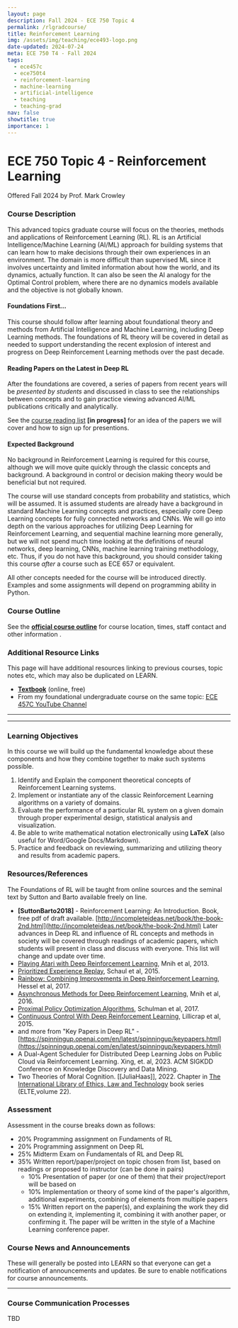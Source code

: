 ```yaml
---
layout: page
description: Fall 2024 - ECE 750 Topic 4
permalink: /rlgradcourse/
title: Reinforcement Learning
img: /assets/img/teaching/ece493-logo.png
date-updated: 2024-07-24
meta: ECE 750 T4 - Fall 2024
tags:
  - ece457c
  - ece750t4
  - reinforcement-learning
  - machine-learning
  - artificial-intelligence
  - teaching
  - teaching-grad
nav: false
showtitle: true
importance: 1
---
```


# ECE 750 Topic 4 - Reinforcement Learning

Offered Fall 2024 by Prof. Mark Crowley

### Course Description

This advanced topics graduate course will focus on the theories, methods and applications of Reinforcement Learning (RL). RL is an Artificial Intelligence/Machine Learning (AI/ML) approach for building systems that can  learn how to make decisions through their own experiences in an environment. The domain is more difficult than supervised ML since it involves uncertainty and limited information about how the world, and its dynamics, actually function. It can also be seen the AI analogy for the Optimal Control problem, where there are no dynamics models available and the objective is not globally known. 

#### Foundations First...
This course should follow after learning about foundational theory and methods from Artificial Intelligence and Machine Learning, including Deep Learning methods. The foundations of RL theory will be covered in detail as needed to support understanding the recent explosion of interest and progress on Deep Reinforcement Learning methods over the past decade. 


#### Reading Papers on the Latest in Deep RL
After the foundations are covered, a series of papers from recent years will be *presented by students* and discussed in class to see the relationships between concepts and to gain practice viewing advanced AI/ML publications critically and analytically.

See the [course reading list](/rdgrp-ece750T4-f24) **[in progress]** for an idea of the papers we will cover and how to sign up for presentions.

#### Expected Background
No background in Reinforcement Learning is required for this course, although we will move quite quickly through the classic concepts and background.  A background in control or decision making theory would be beneficial but not required.

The course will use standard concepts from probability and statistics, which will be assumed. It is assumed students are already have a background in standard Machine Learning concepts and practices, especially core Deep Learning concepts for fully connected networks and CNNs. We will go into depth on the various approaches for utilizing Deep Learning for Reinforcement Learning, and sequential machine learning more generally, but we will not spend much time looking at the definitions of neural networks, deep learning, CNNs, machine learning training methodology, etc. Thus, if you do not have this background, you should consider taking this course *after* a course such as ECE 657 or equivalent.

All other concepts needed for the course will be introduced directly. Examples and some assignments will depend on programming ability in Python.



### Course Outline

See the [**official course outline**](https://outline.uwaterloo.ca/view/nraur3) for course location, times, staff contact and other information .


### Additional Resource Links

This page will have additional resources linking to previous courses, topic notes etc, which may also be duplicated on LEARN.

- **[Textbook](http://incompleteideas.net/book/the-book-2nd.html)** (online, free)
- From my foundational undergraduate course on the same topic: [ECE 457C YouTube Channel](https://www.youtube.com/channel/UC6p1AJ7jKNFp6OB2MmAoWvA) 

<hr/>
<hr/>

### Learning Objectives
In this course we will build up the fundamental knowledge about these components and how they combine together to make such systems possible.

1. Identify and Explain the component theoretical concepts of Reinforcement Learning systems.
2. Implement or instantiate any of the classic Reinforcement Learning algorithms on a variety of domains.
3. Evaluate the performance of a particular RL system on a given domain through proper experimental design, statistical analysis and visualization.
4. Be able to write mathematical notation electronically using **LaTeX** (also useful for Word/Google Docs/Markdown).
5. Practice and feedback on reviewing, summarizing and utilizing theory and results from academic papers.

### Resources/References
The Foundations of RL will be taught from online sources and the seminal text by Sutton and Barto available freely on line.
- **[SuttonBarto2018]** - Reinforcement Learning: An Introduction. Book, free pdf of draft available. [http://incompleteideas.net/book/the-book-2nd.html](http://incompleteideas.net/book/the-book-2nd.html)
Later advances in Deep RL and influence of RL concepts and methods in society will be covered through readings of academic papers, which students will present in class and discuss with everyone. This list will change and update over time.
- [Playing Atari with Deep Reinforcement Learning](https://www.cs.toronto.edu/~vmnih/docs/dqn.pdf), Mnih et al, 2013. 
- [Prioritized Experience Replay](https://arxiv.org/abs/1511.05952), Schaul et al, 2015. 
- [Rainbow: Combining Improvements in Deep Reinforcement Learning](https://arxiv.org/abs/1710.02298), Hessel et al, 2017. 
- [Asynchronous Methods for Deep Reinforcement Learning](https://arxiv.org/abs/1602.01783), Mnih et al, 2016. 
- [Proximal Policy Optimization Algorithms](https://arxiv.org/abs/1707.06347), Schulman et al, 2017. 
- [Continuous Control With Deep Reinforcement Learning](https://arxiv.org/abs/1509.02971), Lillicrap et al, 2015. 
- and more from  "Key Papers in Deep RL" - [https://spinningup.openai.com/en/latest/spinningup/keypapers.html](https://spinningup.openai.com/en/latest/spinningup/keypapers.html)
- A Dual-Agent Scheduler for Distributed Deep Learning Jobs on Public Cloud via Reinforcement Learning. Xing, et. al, 2023. ACM SIGKDD Conference on Knowledge Discovery and Data Mining. 
- Two Theories of Moral Cognition. [[JuliaHaas]], 2022. Chapter in [The International Library of Ethics, Law and Technology](https://link.springer.com/bookseries/7761) book series (ELTE,volume 22).

### Assessment

Assessment in the course breaks down as follows: 
- 20% Programming assignment on Fundaments of RL 
- 20% Programming assignment on Deep RL
- 25% Midterm Exam on Fundamentals of RL and Deep RL
- 35% Written report/paper/project on topic chosen from list, based on readings or proposed to instructor (can be done in pairs)
	- 10% Presentation of paper (or one of them) that their project/report will be based on
	- 10% Implementation or theory of some kind of the paper's algorithm, additional experiments, combining of elements from multiple papers
	- 15% Written report on the paper(s), and explaining the work they did on extending it, implementing it, combining it with another paper, or confirming it. The paper will be written in the style of a Machine Learning conference paper.


### Course News and Announcements
These will generally be posted into LEARN so that everyone can get a notification of announcements and updates. Be sure to enable notifications for course announcements.

<hr/>

### Course Communication Processes
TBD

